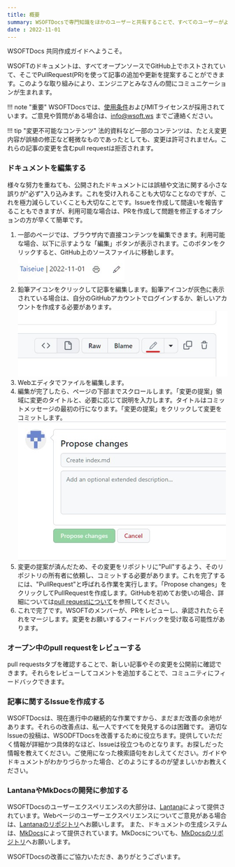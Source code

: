 ```yaml
---
title: 概要
summary: WSOFTDocsで専門知識をほかのユーザーと共有することで、すべてのユーザーがより多くのことを達成するのに役立ちます。みなさんはこのガイドの情報を使用して、WSOFTDocsに新しい記事を公開するか、既存の記事を更新することができます。
date : 2022-11-01
---
```

WSOFTDocs 共同作成ガイドへようこそ。

WSOFTのドキュメントは、すべてオープンソースでGitHub上でホストされていて、そこでPullRequest(PR)を使って記事の追加や更新を提案することができます。このような取り組みにより、エンジニアとみなさんの間にコミュニケーションが生まれます。

!!! note "重要"
    WSOFTDocsでは、[使用条件](/legal/docs-termsofuse)およびMITライセンスが採用されています。ご意見や質問がある場合は、info@wsoft.ws までご連絡ください。

!!! tip "変更不可能なコンテンツ"
    法的資料など一部のコンテンツは、たとえ変更内容が誤植の修正など軽微なものであったとしても、変更は許可されません。これらの記事の変更を含むpull requestは拒否されます。

### ドキュメントを編集する
様々な努力を重ねても、公開されたドキュメントには誤植や文法に関する小さな誤りが"必ず"入り込みます。これを受け入れることも大切なことなのですが、これを極力減らしていくことも大切なことです。Issueを作成して間違いを報告することもできますが、利用可能な場合は、PRを作成して問題を修正するオプションの方が早くて簡単です。

1. 一部のページでは、ブラウザ内で直接コンテンツを編集できます。利用可能な場合、以下に示すような「編集」ボタンが表示されます。このボタンをクリックすると、GitHub上のソースファイルに移動します。![「編集」ボタン](media/1.jpg)
2. 鉛筆アイコンをクリックして記事を編集します。鉛筆アイコンが灰色に表示されている場合は、自分のGitHubアカウントでログインするか、新しいアカウントを作成する必要があります。![鉛筆アイコン](media/2.jpg)
3. Webエディタでファイルを編集します。
4. 編集が完了したら、ページの下部までスクロールします。「変更の提案」領域に変更のタイトルと、必要に応じて説明を入力します。タイトルはコミットメッセージの最初の行になります。「変更の提案」をクリックして変更をコミットします。![変更の提案](media/3.jpg)
5. 変更の提案が済んだため、その変更をリポジトリに"Pull"するよう、そのリポジトリの所有者に依頼し、コミットする必要があります。これを完了するには、"PullRequest"と呼ばれる作業を実行します。「Propose changes」をクリックしてPullRequestを作成します。GitHubを初めてお使いの場合、詳細については[pull requestについて](https://docs.github.com/ja/pull-requests/collaborating-with-pull-requests/proposing-changes-to-your-work-with-pull-requests/about-pull-requests)を参照してください。
6. これで完了です。WSOFTのメンバーが、PRをレビューし、承認されたらそれをマージします。変更をお願いするフィードバックを受け取る可能性があります。

### オープン中のpull requestをレビューする
pull requestsタブを確認することで、新しい記事やその変更を公開前に確認できます。それらをレビューしてコメントを追加することで、コミュニティにフィードバックできます。

### 記事に関するIssueを作成する
WSOFTDocsは、現在進行中の継続的な作業ですから、まだまだ改善の余地があります。それらの改善点は、私一人ですべてを発見するのは困難です。
適切なIssueの投稿は、WSODFTDocsを改善するために役立ちます。提供していただく情報が詳細かつ具体的なほど、Issueは役立つものとなります。お探しだった情報を教えてください。ご使用になった検索語句をおしえてください。ガイドやドキュメントがわかりづらかった場合、どのようにするのが望ましいかお教えください。

### LantanaやMkDocsの開発に参加する
WSOFTDocsのユーザーエクスペリエンスの大部分は、[Lantana](https://lantana.wsoft.ws/)によって提供されています。Webページのユーザーエクスペリエンスについてご意見がある場合は、[Lantanaのリポジトリ](https://github.com/WSOFT-Project/lantana)へお願いします。
また、ドキュメントの生成システムは、[MkDocs](https://www.mkdocs.org)によって提供されています。MkDocsについても、[MkDocsのリポジトリ](https://github.com/mkdocs/mkdocs)へお願いします。

WSOFTDocsの改善にご協力いただき、ありがとうございます。
